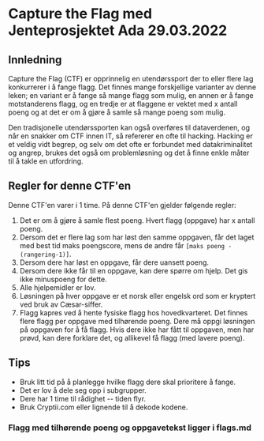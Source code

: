 # Capture the Flag med Jenteprosjektet Ada 29.03.2022

## Innledning
Capture the Flag (CTF) er opprinnelig en utendørssport der to eller flere lag konkurrerer i å fange flagg. Det finnes mange forskjellige varianter av denne leken; en variant er å fange så mange flagg som mulig, en annen er å fange motstanderens flagg, og en tredje er at flaggene er vektet med x antall poeng og at det er om å gjøre å samle så mange poeng som mulig.

Den tradisjonelle utendørssporten kan også overføres til dataverdenen, og når en snakker om CTF innen IT, så refererer en ofte til hacking. Hacking er et veldig vidt begrep, og selv om det ofte er forbundet med datakriminalitet og angrep, brukes det også om problemløsning og det å finne enkle måter til å takle en utfordring.

## Regler for denne CTF'en
Denne CTF'en varer i 1 time. På denne CTF'en gjelder følgende regler:
1. Det er om å gjøre å samle flest poeng. Hvert flagg (oppgave) har x antall poeng.
2. Dersom det er flere lag som har løst den samme oppgaven, får det laget med best tid maks poengscore, mens de andre får `[maks poeng - (rangering-1)]`. 
3. Dersom dere har løst en oppgave, får dere uansett poeng.
4. Dersom dere ikke får til en oppgave, kan dere spørre om hjelp. Det gis ikke minuspoeng for dette.
5. Alle hjelpemidler er lov. 
6. Løsningen på hver oppgave er et norsk eller engelsk ord som er kryptert ved bruk av Cæsar-siffer. 
7. Flagg kapres ved å hente fysiske flagg hos hovedkvarteret. Det finnes flere flagg per oppgave med tilhørende poeng. Dere må oppgi løsningen på oppgaven for å få flagg. Hvis dere ikke har fått til oppgaven, men har prøvd, kan dere forklare det, og allikevel få flagg (med lavere poeng).

## Tips
- Bruk litt tid på å planlegge hvilke flagg dere skal prioritere å fange.
- Det er lov å dele seg opp i subgrupper.
- Dere har 1 time til rådighet -- tiden flyr.
- Bruk Cryptii.com eller lignende til å dekode kodene.

### Flagg med tilhørende poeng og oppgavetekst ligger i flags.md